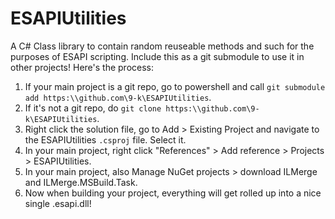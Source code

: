 # ESAPIUtilities

A C# Class library to contain random reuseable methods and such for the purposes of ESAPI scripting.
Include this as a git submodule to use it in other projects! Here's the process:
1. If your main project is a git repo, go to powershell and call `git submodule add https:\\github.com\9-k\ESAPIUtilities`.
2. If it's not a git repo, do `git clone https:\\github.com\9-k\ESAPIUtilities`.
3. Right click the solution file, go to Add > Existing Project and navigate to the ESAPIUtilities `.csproj` file. Select it.
4. In your main project, right click "References" > Add reference > Projects > ESAPIUtilities.
5. In your main project, also Manage NuGet projects > download ILMerge and ILMerge.MSBuild.Task.
6. Now when building your project, everything will get rolled up into a nice single .esapi.dll!
